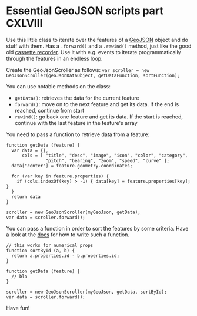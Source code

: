 # Essential GeoJSON scripts part CXLVIII

Use this little class to iterate over the features of a [GeoJSON](http://geojson.org/)
object and do stuff with them. Has a `.forward()` and a `.rewind()` method, just
like the good old [cassette recorder](https://en.wikipedia.org/wiki/Cassette_deck).
Use it with e.g. events to iterate programmatically through the features in an endless loop.

Create the GeoJsonScroller as follows:
`var scroller = new GeoJsonScroller(geoJsonDataObject, getDataFunction, sortFunction);`

You can use notable methods on the class:
* `getData()`: retrieves the data for the current feature
* `forward()`: move on to the next feature and get its data. If the end is reached, continue from start
* `rewind()`: go back one feature and get its data. If the start is reached, continue with the last feature in the feature's array

You need to pass a function to retrieve data from a feature:
```
function getData (feature) {
  var data = {},
      cols = [ "title", "desc", "image", "icon", "color", "category",
               "pitch", "bearing", "zoom", "speed", "curve" ];
  data["center"] = feature.geometry.coordinates;

  for (var key in feature.properties) {
    if (cols.indexOf(key) > -1) { data[key] = feature.properties[key]; }
  }
  return data
}

scroller = new GeoJsonScroller(myGeoJson, getData);
var data = scroller.forward();
```

You can pass a function in order to sort the features by some criteria. Have a look
at the [docs](https://developer.mozilla.org/en-US/docs/Web/JavaScript/Reference/Global_Objects/Array/sort) for how to write
such a function.
```
// this works for numerical props
function sortById (a, b) {
  return a.properties.id - b.properties.id;
}

function getData (feature) {
  // bla
}

scroller = new GeoJsonScroller(myGeoJson, getData, sortById);
var data = scroller.forward();
```

Have fun!
